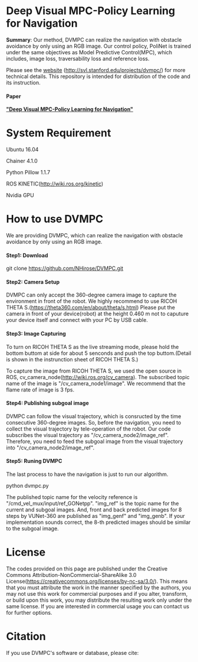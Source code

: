# Deep Visual MPC-Policy Learning for Navigation
 
**Summary**: Our method, DVMPC can realize the navigation with obstacle avoidance by only using an RGB image. Our control policy, PoliNet is trained under the same objectives as Model Predictive Control(MPC), which includes, image loss, traversability loss and reference loss.

Please see the [website](http://svl.stanford.edu/projects/dvmpc/) (http://svl.stanford.edu/projects/dvmpc/) for more technical details. This repository is intended for distribution of the code and its instruction.

#### Paper
**["Deep Visual MPC-Policy Learning for Navigation"](https://ieeexplore.ieee.org/document/8624332)**


System Requirement
=================
Ubuntu 16.04

Chainer 4.1.0

Python Pillow 1.1.7

ROS KINETIC(http://wiki.ros.org/kinetic)

Nvidia GPU

How to use DVMPC
=================

We are providing DVMPC, which can realize the navigation with obstacle avoidance by only using an RGB image.

#### Step1: Download
git clone https://github.com/NHirose/DVMPC.git

#### Step2: Camera Setup
DVMPC can only accept the 360-degree camera image to capture the environment in front of the robot.
We highly recommend to use RICOH THETA S.(https://theta360.com/en/about/theta/s.html)
Please put the camera in front of your device(robot) at the height 0.460 m not to caputure your device itself and connect with your PC by USB cable.

#### Step3: Image Capturing
To turn on RICOH THETA S as the live streaming mode, please hold the bottom buttom at side for about 5 senconds and push the top buttom.(Detail is shown in the instrunction sheet of RICOH THETA S.)

To capture the image from RICOH THETA S, we used the open source in ROS, cv_camera_node(http://wiki.ros.org/cv_camera).
The subscribed topic name of the image is "/cv_camera_node1/image". We recommend that the flame rate of image is 3 fps.

#### Step4: Publishing subgoal image
DVMPC can follow the visual trajectory, which is consructed by the time consecutive 360-degree images.
So, before the navigation, you need to collect the visual trajectory by tele-operation of the robot.
Our code subscribes the visual trajectory as "/cv_camera_node2/image_ref".
Therefore, you need to feed the subgoal image from the visual trajectory into "/cv_camera_node2/image_ref".


#### Step5: Runing DVMPC
The last process to have the navigation is just to run our algorithm.

python dvmpc.py

The published topic name for the velocity reference is "/cmd_vel_mux/input/ref_GONetpp".
"img_ref" is the topic name for the current and subgoal images. 
And, front and back predicted images for 8 steps by VUNet-360 are published as "img_genf" and "img_genb".
If your implementation sounds correct, the 8-th predicted images should be similar to the subgoal image.

License
=================
The codes provided on this page are published under the Creative Commons Attribution-NonCommercial-ShareAlike 3.0 License(https://creativecommons.org/licenses/by-nc-sa/3.0/). This means that you must attribute the work in the manner specified by the authors, you may not use this work for commercial purposes and if you alter, transform, or build upon this work, you may distribute the resulting work only under the same license. If you are interested in commercial usage you can contact us for further options. 

Citation
=================

If you use DVMPC's software or database, please cite:

